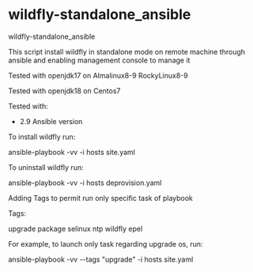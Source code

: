 # wildfly-standalone_ansible
wildfly-standalone_ansible

This script install wildfly in standalone mode on remote machine through ansible and enabling management console to manage it

Tested with openjdk17 on Almalinux8-9 RockyLinux8-9

Tested with openjdk18 on Centos7

Tested with:

- 2.9 Ansible version

To install wildfly run:

ansible-playbook -vv -i hosts site.yaml

To uninstall wildfly run:

ansible-playbook -vv -i hosts deprovision.yaml

Adding Tags to permit run only specific task of playbook

Tags:

upgrade
package
selinux
ntp
wildfly
epel

For example, to launch only task regarding upgrade os, run:
 
ansible-playbook -vv --tags "upgrade" -i hosts site.yaml
